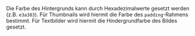 Die Farbe des Hintergrunds kann durch Hexadezimalwerte gesetzt werden (z.B.
`e3a383`). Für Thumbnails wird hiermit die Farbe des `padding`-Rahmens
bestimmt. Für Textbilder wird hiermit die Hindergrundfarbe des Bildes gesetzt.